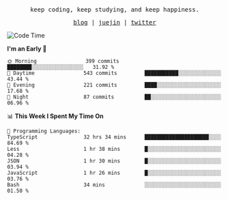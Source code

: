 <p align="center">
  <samp>
    <span>keep coding, keep studying, and keep happiness.</span>
  </samp>
</p>

<p align="center">
  <samp>
    <a href="https://deweyou.me">blog</a>  |
    <a href="https://juejin.cn/user/4309700183594366">juejin</a> |
    <a href="https://twitter.com/ouduidui">twitter</a>
  </samp>
</p>

<!--START_SECTION:waka-->
![Code Time](http://img.shields.io/badge/Code%20Time-4%2C957%20hrs%2036%20mins-blue)

**I'm an Early 🐤** 

```text
🌞 Morning                399 commits         ████████░░░░░░░░░░░░░░░░░   31.92 % 
🌆 Daytime                543 commits         ███████████░░░░░░░░░░░░░░   43.44 % 
🌃 Evening                221 commits         ████░░░░░░░░░░░░░░░░░░░░░   17.68 % 
🌙 Night                  87 commits          ██░░░░░░░░░░░░░░░░░░░░░░░   06.96 % 
```


📊 **This Week I Spent My Time On** 

```text
💬 Programming Languages: 
TypeScript               32 hrs 34 mins      █████████████████████░░░░   84.69 % 
Less                     1 hr 38 mins        █░░░░░░░░░░░░░░░░░░░░░░░░   04.28 % 
JSON                     1 hr 30 mins        █░░░░░░░░░░░░░░░░░░░░░░░░   03.94 % 
JavaScript               1 hr 26 mins        █░░░░░░░░░░░░░░░░░░░░░░░░   03.76 % 
Bash                     34 mins             ░░░░░░░░░░░░░░░░░░░░░░░░░   01.50 % 
```


<!--END_SECTION:waka-->
